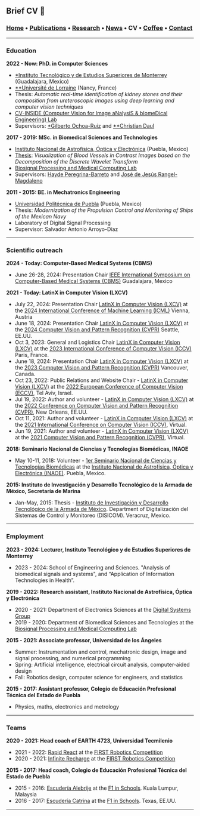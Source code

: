 ## Brief CV 📑
###  [Home](/index) • [Publications](/publications) • [Research](/research) • [News](/news) • CV • [Coffee](/coffee) • [Contact](/contact)


---

### Education

**2022 - Now:  PhD. in Computer Sciences**
   *  [*Instituto Tecnológico y de Estudios Superiores de Monterrey](https://tec.mx/es) (Guadalajara, Mexico)
   *  [**Université de Lorraine](https://www.univ-lorraine.fr) (Nancy, France)
   *  Thesis: *Automatic real-time identification of kidney stones and their composition from ureteroscopic images using deep learning and computer vision techniques*
   *  [CV-INSIDE (Computer Vision for Image aNalysiS & bIomeDical Engineering) Lab](https://www.researchgate.net/lab/CV-INSIDE-Computer-Vision-for-Image-aNalysiS-bIomeDical-Engineering-Gilberto-Ochoa-Ruiz)
   *  Supervisors: [*Gilberto Ochoa-Ruiz](https://scholar.google.com/citations?user=DDtiliwAAAAJ&hl=en) and [**Christian Daul](https://scholar.google.fr/citations?user=XPH6u74AAAAJ&hl=fr)

>>

**2017 - 2019:  MSc. in Biomedical Sciences and Technologies**
   *  [Instituto Nacional de Astrofísica, Óptica y Electrónica](https://www.inaoep.mx) (Puebla, Mexico)
   *  [Thesis](https://inaoe.repositorioinstitucional.mx/jspui/handle/1009/2014): *Visualization of Blood Vessels in Contrast Images based on the Decomposition of the Discrete Wavelet Transform*
   * [Biosignal Processing and Medical Computing Lab](https://ccc.inaoep.mx/~bio/)
   * Supervisors: [Hayde Peregrina-Barreto](https://scholar.google.es/citations?user=Wh2blp0AAAAJ&hl=es) and [José de Jesús Rangel-Magdaleno](https://scholar.google.com.mx/citations?user=aBNkfEsAAAAJ&hl=es)




**2011 - 2015:   BE. in Mechatronics Engineering**
   * [Universidad Politécnica de Puebla](http://www.uppuebla.edu.mx/joomla1/) (Puebla, Mexico)
   * Thesis: *Modernization of the Propulsion Control and Monitoring of Ships of the Mexican Navy*
   * Laboratory of  Digital Signal Processing
   * Supervisor: Salvador Antonio Arroyo-Díaz


---

### Scientific outreach

**2024 - Today: Computer-Based Medical Systems (CBMS)**
* June 26-28, 2024: Presentation Chair [IEEE International Symposium on Computer-Based Medical Systems (CBMS)](https://cbms-conference.org) Guadalajara, Mexico



**2021 - Today: LatinX in Computer Vision (LXCV)**
* July 22, 2024: Presentation Chair [LatinX in Computer Vision (LXCV)](https://www.latinxinai.org/icml-2024) at the 
[2024 International Conference of Machine Learning (ICML)](https://icml.cc) Vienna, Austria
* June 18, 2024: Presentation Chair [LatinX in Computer Vision (LXCV)](https://www.latinxinai.org/cvpr-2024) at the 
[2024 Computer Vision and Pattern Recognition (CVPR)](https://cvpr2024.thecvf.com) Seattle, EE.UU.
* Oct 3, 2023: General and Logistics Chair [LatinX in Computer Vision (LXCV)](https://www.latinxinai.org/iccv-2023) at the 
[2023 International Conference of Computer Vision (ICCV)](https://iccv2023.thecvf.comm) Paris, France.
* June 18, 2024: Presentation Chair [LatinX in Computer Vision (LXCV)](https://www.latinxinai.org/cvpr-2023) at the 
[2023 Computer Vision and Pattern Recognition (CVPR)](https://cvpr2023.thecvf.com) Vancouver, Canada.
* Oct 23, 2022: Public Relations and Website Chair - [LatinX in Computer Vision (LXCV)](https://www.latinxinai.org/eccv-2022) at the [2022 European Conference of Computer Vision (ECCV)](https://eccv2022.ecva.net), Tel Aviv, Israel.
* Jul 19, 2022: Author and volunteer - [LatinX in Computer Vision (LXCV)](https://www.latinxinai.org/cvpr-2022) at the [2022 Conference on Computer Vision and Pattern Recognition (CVPR)](https://cvpr2022.thecvf.com), New Orleans, EE.UU.
* Oct 11, 2021: Author and volunteer  - [LatinX in Computer Vision (LXCV)](https://www.latinxinai.org/iccv-2021) at the [2021 International Conference on Computer Vision (ICCV)](https://iccv2021.thecvf.com/home), Virtual. 
* Jun 19, 2021: Author and volunteer  - [LatinX in Computer Vision (LXCV)](https://www.latinxinai.org/cvpr-2021) at the [2021 Computer Vision and Pattern Recognition (CVPR)](https://cvpr2021.thecvf.com), Virtual.

**2018: Seminario Nacional de Ciencias y Tecnologías Biomédicas, INAOE**
* May 10-11, 2018: Volunteer - [1er Seminario Nacional de Ciencias y Tecnologías Biomédicas](http://adria.inaoep.mx/~diplomados/Seminario-Biomedicas/index.html) at the [Instituto Nacional de Astrofísica, Óptica y Electrónica (INAOE)](https://www.inaoep.mx). Puebla, Mexico.


**2015: Instituto de Investigación y Desarrollo Tecnológico de la Armada de México, Secretaría de Marina**

* Jan-May, 2015: Thesis - [Instituto de Investigación y Desarrollo Tecnológico de la Armada de México](http://www.google.com/url?q=http%3A%2F%2Fwww.semar.gob.mx%2FINIDETAM%2Findex.html&sa=D&sntz=1&usg=AFQjCNEb_O6uYFmlG4_ZFhbfzh-IybM0WQ). Department of Digitalización del Sistemas de Control y Monitoreo (DISICOM). Veracruz, Mexico.


---


### Employment

**2023 - 2024: Lecturer, Instituto Tecnológico y de Estudios Superiores de Monterrey**
  * 2023 - 2024: School of Engineering and Sciences. "Analysis of biomedical signals and systems", and “Application of Information Technologies in Health”. 

**2019 - 2022: Research assistant, Instituto Nacional de Astrofísica, Óptica y Electrónica**
  * 2020 - 2021: Department of Electronics Sciences at the [Digital Systems Group](https://www.researchgate.net/lab/Digital-Systems-DSG-Jose-J-Rangel-Magdaleno?_sg=XWbUuXmTnwuDzXovozbcbl3Cxpe-k75_8f4-fZCRkE6g78XBE91_33Ux-doVuzDUCoZE4LTqUMjLhJM2BGGFvL_jdg)
  * 2019 - 2020: Department of Biomedical Sciences and Tecnologies at the [Biosignal Processing and Medical Computing Lab](https://ccc.inaoep.mx/~bio/)
 
**2015 - 2021: Associate professor, Universidad de los Ángeles**
  * Summer: Instrumentation and control, mechatronic design, image and signal processing, and numerical programming
  * Spring: Artificial intelligence, electrical circuit analysis, computer-aided design
  * Fall: Robotics design, computer science for engineers, and statistics 

**2015 - 2017: Assistant professor,  Colegio de Educación Profesional Técnica del Estado de Puebla**
  * Physics, maths, electronics and metrology 

---

### Teams

**2020 - 2021: Head coach of EARTH 4723, Universidad Tecmilenio**
  *   2021 - 2022: [Rapid React](https://en.wikipedia.org/wiki/Rapid_React) at the [FIRST Robotics Competition](https://www.firstinspires.org/robotics/frc)
  *   2020 - 2021: [Infinite Recharge](https://en.wikipedia.org/wiki/Infinite_Recharge_(2021)) at the [FIRST Robotics Competition](https://www.firstinspires.org/robotics/frc)

**2015 - 2017: Head coach, Colegio de Educación Profesional Técnica del Estado de Puebla**
  *  2015 - 2016: [Escudería Alebrije](https://www.facebook.com/alebrijeracing.16) at the [F1 in Schools](http://f1inschools.com). Kuala Lumpur, Malaysia
  *  2016 - 2017: [Escudería Catrina](https://www.facebook.com/EscuderiaCatrina35) at the [F1 in Schools](http://f1inschools.com). Texas, EE.UU.

---
